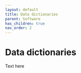 ```yaml
---
layout: default
title: Data dictionaries
parent: Software
has_children: true
nav_order: 2
---
```


# Data dictionaries

Text here